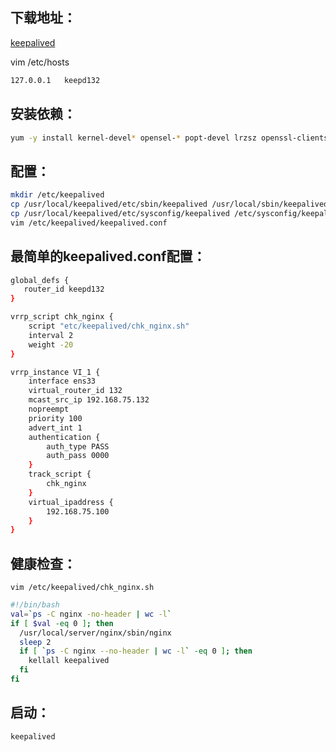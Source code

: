 下载地址：
------
[keepalived](https://www.keepalived.org/download.html "点击下载")



vim /etc/hosts 
>>>>
```Bash
127.0.0.1   keepd132
```
安装依赖：
------
```Bash
yum -y install kernel-devel* opensel-* popt-devel lrzsz openssl-clients libnl libnl-devel popt openssl* gcc*
```

配置：
------
>>>>
```Bash
mkdir /etc/keepalived
cp /usr/local/keepalived/etc/sbin/keepalived /usr/local/sbin/keepalived
cp /usr/local/keepalived/etc/sysconfig/keepalived /etc/sysconfig/keepalived
vim /etc/keepalived/keepalived.conf
```

最简单的keepalived.conf配置：
------
>>>>>>>>
```Bash
global_defs {
   router_id keepd132
}

vrrp_script chk_nginx {
    script "etc/keepalived/chk_nginx.sh"
    interval 2
    weight -20
}

vrrp_instance VI_1 {
    interface ens33
    virtual_router_id 132
    mcast_src_ip 192.168.75.132
    nopreempt
    priority 100
    advert_int 1
    authentication {
        auth_type PASS
        auth_pass 0000
    }
    track_script {
        chk_nginx
    }
    virtual_ipaddress {
        192.168.75.100
    }
}
```


健康检查：
------
`vim /etc/keepalived/chk_nginx.sh`
>>>>>>>>>>>

```Bash
#!/bin/bash
val=`ps -C nginx -no-header | wc -l`
if [ $val -eq 0 ]; then
  /usr/local/server/nginx/sbin/nginx
  sleep 2
  if [ `ps -C nginx --no-header | wc -l` -eq 0 ]; then
    kellall keepalived
  fi
fi
```


启动：
------
`keepalived`


